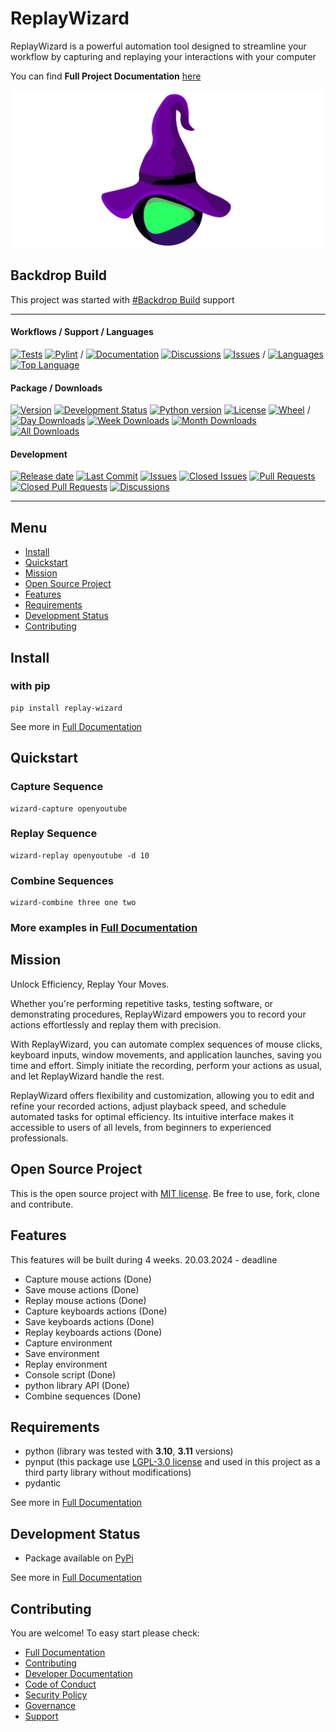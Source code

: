 # ReplayWizard

ReplayWizard is a powerful automation tool designed to streamline your workflow by capturing and replaying your 
interactions with your computer 

You can find **Full Project Documentation** [here][documentation_path]

![ReplayWizard logo](https://github.com/quillcraftsman/replay-wizard/blob/main/image.png)

## Backdrop Build

This project was started with [#Backdrop Build](https://backdropbuild.com/v3/replay-wizard) support

<hr>

#### Workflows / Support / Languages
[![Tests](https://github.com/quillcraftsman/replay-wizard/actions/workflows/run-tests.yml/badge.svg?branch=main)](https://github.com/quillcraftsman/replay-wizard/actions/workflows/run-tests.yml)
[![Pylint](https://github.com/quillcraftsman/replay-wizard/actions/workflows/lint.yml/badge.svg?branch=main)](https://github.com/quillcraftsman/replay-wizard/actions/workflows/lint.yml)
/
[![Documentation](https://img.shields.io/badge/docs-0094FF.svg)][documentation_path]
[![Discussions](https://img.shields.io/badge/discussions-ff0068.svg)](https://github.com/quillcraftsman/replay-wizard/discussions/)
[![Issues](https://img.shields.io/badge/issues-11AE13.svg)](https://github.com/quillcraftsman/replay-wizard/issues/)
/
[![Languages](https://img.shields.io/github/languages/count/quillcraftsman/replay-wizard)](https://github.com/quillcraftsman/replay-wizard)
[![Top Language](https://img.shields.io/github/languages/top/quillcraftsman/replay-wizard)](https://github.com/quillcraftsman/replay-wizard)

#### Package / Downloads
[![Version](https://img.shields.io/pypi/v/replay-wizard.svg)](https://pypi.python.org/pypi/replay-wizard/)
[![Development Status](https://img.shields.io/pypi/status/replay-wizard.svg)](https://pypi.python.org/pypi/replay-wizard)
[![Python version](https://img.shields.io/pypi/pyversions/replay-wizard.svg)](https://pypi.python.org/pypi/replay-wizard/)
[![License](https://img.shields.io/pypi/l/replay-wizard)](https://github.com/quillcraftsman/replay-wizardblob/main/LICENSE)
[![Wheel](https://img.shields.io/pypi/wheel/replay-wizard.svg)](https://pypi.python.org/pypi/replay-wizard/)
/
[![Day Downloads](https://img.shields.io/pypi/dd/replay-wizard)](https://pepy.tech/project/replay-wizard)
[![Week Downloads](https://img.shields.io/pypi/dw/replay-wizard)](https://pepy.tech/project/replay-wizard)
[![Month Downloads](https://img.shields.io/pypi/dm/replay-wizard)](https://pepy.tech/project/replay-wizard)
[![All Downloads](https://img.shields.io/pepy/dt/replay-wizard)](https://pepy.tech/project/replay-wizard)

#### Development
[![Release date](https://img.shields.io/github/release-date/quillcraftsman/replay-wizard
)](https://github.com/quillcraftsman/replay-wizard/releases)
[![Last Commit](https://img.shields.io/github/last-commit/quillcraftsman/replay-wizard/main
)](https://github.com/quillcraftsman/replay-wizard)
[![Issues](https://img.shields.io/github/issues/quillcraftsman/replay-wizard
)](https://github.com/quillcraftsman/replay-wizard/issues/)
[![Closed Issues](https://img.shields.io/github/issues-closed/quillcraftsman/replay-wizard
)](https://github.com/quillcraftsman/replay-wizard/issues/)
[![Pull Requests](https://img.shields.io/github/issues-pr/quillcraftsman/replay-wizard
)](https://github.com/quillcraftsman/replay-wizard/pulls)
[![Closed Pull Requests](https://img.shields.io/github/issues-pr-closed-raw/quillcraftsman/replay-wizard
)](https://github.com/quillcraftsman/replay-wizard/pulls)
[![Discussions](https://img.shields.io/github/discussions/quillcraftsman/replay-wizard
)](https://github.com/quillcraftsman/replay-wizard/discussions/)

[//]: # (#### Repository Stats)

[//]: # ([![Stars]&#40;https://img.shields.io/github/stars/quillcraftsman/replay-wizard)

[//]: # (&#41;]&#40;https://github.com/quillcraftsman/replay-wizard&#41;)

[//]: # ([![Contributors]&#40;https://img.shields.io/github/contributors/quillcraftsman/replay-wizard)

[//]: # (&#41;]&#40;https://github.com/quillcraftsman/replay-wizardgraphs/contributors&#41;)

[//]: # ([![Forks]&#40;https://img.shields.io/github/forks/quillcraftsman/replay-wizard)

[//]: # (&#41;]&#40;https://github.com/quillcraftsman/replay-wizard&#41;)

<hr>

## Menu

- [Install](#install)
- [Quickstart](#quickstart)
- [Mission](#mission)
- [Open Source Project](#open-source-project)
- [Features](#features)
- [Requirements](#requirements)
- [Development Status](#development-status)
- [Contributing](#contributing)

## Install

### with pip

```commandline
pip install replay-wizard
```

See more in [Full Documentation](https://replaywizard.craftsman.lol/install.html)

## Quickstart

### Capture Sequence

```commandline
wizard-capture openyoutube
```

### Replay Sequence

```commandline
wizard-replay openyoutube -d 10
```

### Combine Sequences

```commandline
wizard-combine three one two
```

### More examples in [Full Documentation][documentation_path]

## Mission

Unlock Efficiency, Replay Your Moves.

Whether you're performing repetitive tasks, testing software, or demonstrating procedures, 
ReplayWizard empowers you to record your actions effortlessly and replay them with precision.

With ReplayWizard, you can automate complex sequences of mouse clicks, keyboard inputs, window movements, and application launches, 
saving you time and effort. Simply initiate the recording, perform your actions as usual, and let ReplayWizard handle the rest.

ReplayWizard offers flexibility and customization, allowing you to edit and refine your recorded actions, adjust playback speed,
and schedule automated tasks for optimal efficiency. Its intuitive interface makes it accessible to users of all levels, 
from beginners to experienced professionals.

## Open Source Project

This is the open source project with [MIT license](LICENSE). 
Be free to use, fork, clone and contribute.

## Features

This features will be built during 4 weeks.
20.03.2024 - deadline

- Capture mouse actions (Done)
- Save mouse actions (Done)
- Replay mouse actions (Done)
- Capture keyboards actions (Done)
- Save keyboards actions (Done)
- Replay keyboards actions (Done)
- Capture environment 
- Save environment 
- Replay environment
- Console script (Done)
- python library API (Done)
- Combine sequences (Done)

## Requirements

- python (library was tested with **3.10**, **3.11** versions)
- pynput (this package use [LGPL-3.0 license](https://github.com/moses-palmer/pynput/blob/master/COPYING.LGPL) and used in this project as a third party library without modifications)
- pydantic

See more in [Full Documentation](https://replaywizard.craftsman.lol/about.html#requirements)

## Development Status

- Package available on [PyPi](https://pypi.org/project/replay-wizard/)

See more in [Full Documentation](https://replaywizard.craftsman.lol/about.html#development-status)

## Contributing

You are welcome! To easy start please check:
- [Full Documentation][documentation_path]
- [Contributing](CONTRIBUTING.md)
- [Developer Documentation](https://replaywizard.craftsman.lol/dev_documentation.html)
- [Code of Conduct](CODE_OF_CONDUCT.md)
- [Security Policy](SECURITY.md)
- [Governance](GOVERNANCE.md)
- [Support](SUPPORT.md)

[documentation_path]: https://replaywizard.craftsman.lol